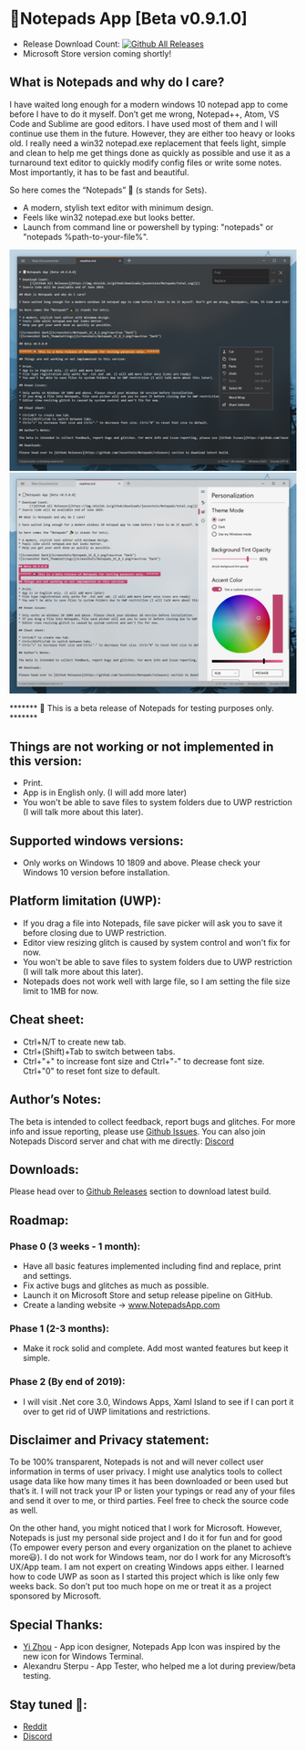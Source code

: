 # 📝Notepads App [Beta v0.9.1.0]

* Release Download Count: [![Github All Releases](https://img.shields.io/github/downloads/jasonstein/Notepads/total.svg)]()
* Microsoft Store version coming shortly!

## What is Notepads and why do I care?

I have waited long enough for a modern windows 10 notepad app to come before I have to do it myself. Don’t get me wrong, Notepad++, Atom, VS Code and Sublime are good editors. I have used most of them and I will continue use them in the future. However, they are either too heavy or looks old. I really need a win32 notepad.exe replacement that feels light, simple and clean to help me get things done as quickly as possible and use it as a turnaround text editor to quickly modify config files or write some notes. Most importantly, it has to be fast and beautiful. 

So here comes the “Notepads” 🎉 (s stands for Sets).

* A modern, stylish text editor with minimum design.
* Feels like win32 notepad.exe but looks better.
* Launch from command line or powershell by typing: "notepads" or "notepads %path-to-your-file%".

![Screenshot Dark](ScreenShots/Notepads_SC_B_1.jpg?raw=true "Dark")
![Screenshot Light_ThemeSettings](ScreenShots/Notepads_SC_W_1.jpg?raw=true "Light")

******* 📣 This is a beta release of Notepads for testing purposes only. *******

## Things are not working or not implemented in this version:

* Print.
* App is in English only. (I will add more later)
* You won't be able to save files to system folders due to UWP restriction (I will talk more about this later).

## Supported windows versions:

* Only works on Windows 10 1809 and above. Please check your Windows 10 version before installation.

## Platform limitation (UWP):

* If you drag a file into Notepads, file save picker will ask you to save it before closing due to UWP restriction.
* Editor view resizing glitch is caused by system control and won't fix for now.
* You won't be able to save files to system folders due to UWP restriction (I will talk more about this later).
* Notepads does not work well with large file, so I am setting the file size limit to 1MB for now.

## Cheat sheet:

* Ctrl+N/T to create new tab.
* Ctrl+(Shift)+Tab to switch between tabs.
* Ctrl+"+" to increase font size and Ctrl+"-" to decrease font size. Ctrl+"0" to reset font size to default.

## Author’s Notes:

The beta is intended to collect feedback, report bugs and glitches. For more info and issue reporting, please use [Github Issues](https://github.com/JasonStein/Notepads/issues). You can also join Notepads Discord server and chat with me directly: [Discord](https://discord.gg/VqetCub)

## Downloads:

Please head over to [Github Releases](https://github.com/JasonStein/Notepads/releases) section to download latest build.

## Roadmap:

### Phase 0 (3 weeks - 1 month):

* Have all basic features implemented including find and replace, print and settings.
* Fix active bugs and glitches as much as possible.
* Launch it on Microsoft Store and setup release pipeline on GitHub.
* Create a landing website -> www.NotepadsApp.com

### Phase 1 (2-3 months):

* Make it rock solid and complete. Add most wanted features but keep it simple. 

### Phase 2 (By end of 2019):

* I will visit .Net core 3.0, Windows Apps, Xaml Island to see if I can port it over to get rid of UWP limitations and restrictions.

## Disclaimer and Privacy statement:

To be 100% transparent, Notepads is not and will never collect user information in terms of user privacy. I might use analytics tools to collect usage data like how many times it has been downloaded or been used but that’s it. I will not track your IP or listen your typings or read any of your files and send it over to me, or third parties. Feel free to check the source code as well.

On the other hand, you might noticed that I work for Microsoft. However, Notepads is just my personal side project and I do it for fun and for good (To empower every person and every organization on the planet to achieve more😃). I do not work for Windows team, nor do I work for any Microsoft’s UX/App team. I am not expert on creating Windows apps either. I learned how to code UWP as soon as I started this project which is like only few weeks back. So don’t put too much hope on me or treat it as a project sponsored by Microsoft.

## Special Thanks:

* [Yi Zhou](http://zhouyiwork.com/) - App icon designer, Notepads App Icon was inspired by the new icon for Windows Terminal. 
* Alexandru Sterpu - App Tester, who helped me a lot during preview/beta testing.

## Stay tuned 📢:

* [Reddit](https://www.reddit.com/r/Windows10/comments/btx5qs/my_design_implementation_of_modern_fluent_notepad/)
* [Discord](https://discord.gg/VqetCub)
